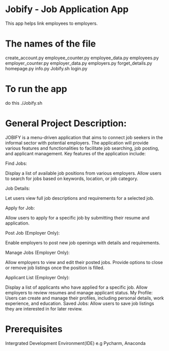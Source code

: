 # Jobify - Job Application App

This app helps link employees to employers.

# The names of the file
create_account.py
employee_counter.py
employee_data.py
employees.py
employer_counter.py
employer_data.py
employers.py
forget_details.py
homepage.py
info.py
Jobify.sh
login.py

# To run the app

do this ./Jobify.sh


# General Project Description:

JOBIFY is a menu-driven application that aims to connect job seekers in the informal sector with potential employers. The application will provide various features and functionalities to facilitate job searching, job posting, and applicant management. Key features of the application include:



Find Jobs:

Display a list of available job positions from various employers.
Allow users to search for jobs based on keywords, location, or job category.


Job Details:

Let users view full job descriptions and requirements for a selected job.


Apply for Job:

Allow users to apply for a specific job by submitting their resume and application.


Post Job (Employer Only):

Enable employers to post new job openings with details and requirements.


Manage Jobs (Employer Only):

Allow employers to view and edit their posted jobs.
Provide options to close or remove job listings once the position is filled.


Applicant List (Employer Only):

Display a list of applicants who have applied for a specific job.
Allow employers to review resumes and manage applicant status.
My Profile:
Users can create and manage their profiles, including personal details, work experience, and education.
Saved Jobs:
Allow users to save job listings they are interested in for later review.

# Prerequisites
Intergrated Development Environment(IDE) e.g Pycharm, Anaconda 
